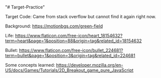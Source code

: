 "# Target-Practice" 

Target Code: Came from stack overflow but cannot find it again right now.

Background: https://motionbgs.com/green-field

Life: https://www.flaticon.com/free-icon/heart_18154632?term=heart&page=1&position=88&origin=tag&related_id=18154632 

Bullet: https://www.flaticon.com/free-icon/bullet_224681?term=bullet&page=1&position=3&origin=tag&related_id=224681

Some concepts learned: https://developer.mozilla.org/en-US/docs/Games/Tutorials/2D_Breakout_game_pure_JavaScript


